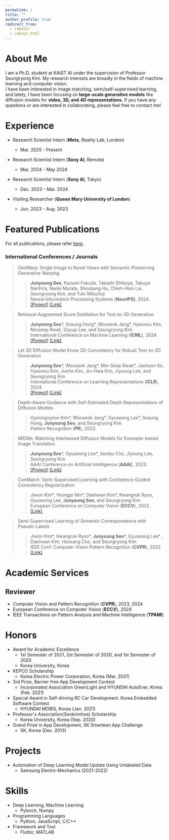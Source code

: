 ```yaml
---
permalink: /
title: ""
author_profile: true
redirect_from: 
  - /about/
  - /about.html
---
```


About Me
======
I am a Ph.D. student at KAIST AI under the supervision of Professor Seungryong Kim. My research interests are broadly in the fields of machine learning and computer vision.<br>
I have been interested in image matching, semi/self-supervised learning, and lately, I have been focusing on **large-scale generative models** like diffusion models for **video, 3D, and 4D representations**. If you have any questions or are interested in collaborating, please feel free to contact me!

Experience
======
* Research Scientist Intern (<b>Meta</b>, Reality Lab, London)
  * Mar. 2025 - Present

* Research Scientist Intern (<b>Sony AI</b>, Remote)
  * Mar. 2024 - May 2024

* Research Scientist Intern (<b>Sony AI</b>, Tokyo)
  * Dec. 2023 - Mar. 2024

* Visiting Researcher (<b>Queen Mary University of London</b>)
  * Jun. 2023 - Aug. 2023


Featured Publications
======
For all publications, please refer <a href="https://scholar.google.com/citations?user=orJRvmEAAAAJ&hl=ko&oi=sra">here</a>.

### International Conferences / Journals
> <i style='font-style: normal;'>GenWarp: Single Image to Novel Views with
Semantic-Preserving Generative Warping<br></i>
>> <i style='font-style: normal;'>**Junyoung Seo**, Kazumi Fukuda, Takashi Shibuya, Takuya Narihira,
Naoki Murata, Shoukang Hu, Chieh-Hsin Lai, Seungryong Kim, and Yuki Mitsufuji<br></i>
>> <i style='font-style: normal;'>Neural Information Processing Systems (**NeurIPS)**, 2024.<br></i>
>> <i style='font-style: normal;'><a href="https://genwarp-nvs.github.io">[Project]</a> <a href="https://arxiv.org/abs/2405.17251">[Link]</a> 

> <i style='font-style: normal;'>Retrieval-Augmented Score Distillation for Text-to-3D Generation<br></i>
>> <i style='font-style: normal;'>**Junyoung Seo**\*, Susung Hong\*, Wooseok Jang\*, Hyeonsu Kim, Minseop Kwak, Doyup Lee, and Seungryong Kim<br></i>
>> <i style='font-style: normal;'>International Conference on Machine Learning (**ICML**), 2024.<br></i>
>> <i style='font-style: normal;'><a href="https://ku-cvlab.github.io/ReDream/">[Project]</a> <a href="https://arxiv.org/abs/2402.02972">[Link]</a> 

> <i style='font-style: normal;'>Let 2D Diffusion Model Know 3D-Consistency
for Robust Text-to-3D Generation<br></i>
>> <i style='font-style: normal;'>**Junyoung Seo**\*, Wooseok Jang\*, Min-Seop Kwak\*, Jaehoon Ko, Hyeonsu Kim, Junho Kim,
Jin-Hwa Kim, Jiyoung Lee, and Seungryong Kim<br></i>
>> <i style='font-style: normal;'>International Conference on Learning Representations (**ICLR**), 2024.<br></i>
>> <i style='font-style: normal;'><a href="https://ku-cvlab.github.io/3DFuse/">[Project]</a> <a href="https://arxiv.org/abs/2303.07937">[Link]</a>

> <i style='font-style: normal;'>Depth-Aware Guidance with Self-Estimated Depth Representations of Diffusion Models<br></i>
>> <i style='font-style: normal;'>Gyeongnyeon Kim*, Wooseok Jang*, Gyuseong Lee*, Susung Hong, **Junyoung Seo**, and Seungryong Kim<br></i>
>> <i style='font-style: normal;'>Pattern Recognition (**PR**), 2023.<br></i>

> <i style='font-style: normal;'>MIDMs: Matching Interleaved Diffusion Models for Exemplar-based Image Translation<br></i>
>> <i style='font-style: normal;'>**Junyoung Seo**\*, Gyuseong Lee\*, Seokju Cho, Jiyoung Lee, Seungryong Kim<br></i>
>> <i style='font-style: normal;'>AAAI Conference on Artificial Intelligence (**AAAI**), 2023.<br></i>
>> <i style='font-style: normal;'><a href="https://ku-cvlab.github.io/MIDMs/">[Project]</a> <a href="https://arxiv.org/abs/2209.11047">[Link]</a> 

> <i style='font-style: normal;'>ConMatch: Semi-Supervised Learning with Confidence-Guided Consistency Regularization<br></i>
>> <i style='font-style: normal;'>Jiwon Kim\*, Yeongjo Min\*, Daehwan Kim\*, Kwangrok Ryoo, Gyuseong Lee, **Junyoung Seo**, and Seungryong Kim<br></i>
>> <i style='font-style: normal;'>European Conference on Computer Vision (**ECCV**), 2022.<br></i>
>> <i style='font-style: normal;'><a href="https://arxiv.org/abs/2208.08631">[Link]</a> 
  
> <i style='font-style: normal;'>Semi-Supervised Learning of Semantic Correspondence with Pseudo-Labels<br></i>
>> <i style='font-style: normal;'>Jiwon Kim\*, Kwangrok Ryoo\*, **Junyoung Seo**\*, Gyuseong Lee\* , Daehwan Kim, Hansang Cho, and Seungryong Kim<br></i>
>> <i style='font-style: normal;'>IEEE Conf. Computer Vision Pattern Recognition (**CVPR**), 2022<br></i>
>> <i style='font-style: normal;'><a href="https://openaccess.thecvf.com/content/CVPR2022/html/Kim_Semi-Supervised_Learning_of_Semantic_Correspondence_With_Pseudo-Labels_CVPR_2022_paper.html">[Link]</a> 

Academic Services
======
## Reviewer
* Computer Vision and Pattern Recognition (**CVPR**), 2023, 2024
* European Conference on Computer Vision (**ECCV**), 2024
* IEEE Transactions on Pattern Analysis and Machine Intelligence (**TPAMI**)
 
  
Honors
======
* Award for Academic Excellence
  * 1st Semester of 2021, 2st Semester of 2020, and 1st Semester of 2020
  * Korea University, Korea
* KEPCO Scholarship
  * Korea Electric Power Corporation, Korea (Mar. 2021)
* 3rd Prize, Barrier-free App Development Contest
  * Incorporated Association GreenLight and HYUNDAI AutoEver, Korea (Feb. 2021)
* Special Award in Self-driving RC Car Development. Korea Embedded Software Contest
  * HYUNDAI MOBIS, Korea (Jan. 2021)
* Professor's Association(Seokrimhoe) Scholarship
  * Korea University, Korea (Sep. 2020)
* Grand Prize in App Development, SK Smarteen App Challenge
  * SK, Korea (Dec. 2013)
  
Projects
======
* Automation of Deep Learning Model Update Using Unlabeled Data
  * Samsung Electro-Mechanics (2021-2022)

Skills
======
* Deep Learning, Machine Learning
  * Pytorch, Numpy
* Programming Languages
  * Python, JavaScript, C/C++
* Framework and Tool
  * Flutter, MATLAB
